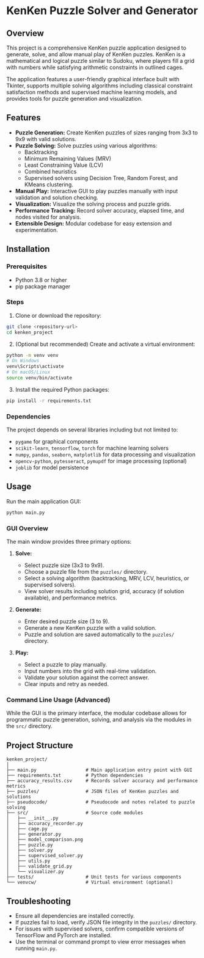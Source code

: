 # KenKen Puzzle Solver and Generator

## Overview

This project is a comprehensive KenKen puzzle application designed to generate, solve, and allow manual play of KenKen puzzles. KenKen is a mathematical and logical puzzle similar to Sudoku, where players fill a grid with numbers while satisfying arithmetic constraints in outlined cages.

The application features a user-friendly graphical interface built with Tkinter, supports multiple solving algorithms including classical constraint satisfaction methods and supervised machine learning models, and provides tools for puzzle generation and visualization.

## Features

- **Puzzle Generation:** Create KenKen puzzles of sizes ranging from 3x3 to 9x9 with valid solutions.
- **Puzzle Solving:** Solve puzzles using various algorithms:
  - Backtracking
  - Minimum Remaining Values (MRV)
  - Least Constraining Value (LCV)
  - Combined heuristics
  - Supervised solvers using Decision Tree, Random Forest, and KMeans clustering.
- **Manual Play:** Interactive GUI to play puzzles manually with input validation and solution checking.
- **Visualization:** Visualize the solving process and puzzle grids.
- **Performance Tracking:** Record solver accuracy, elapsed time, and nodes visited for analysis.
- **Extensible Design:** Modular codebase for easy extension and experimentation.

## Installation

### Prerequisites

- Python 3.8 or higher
- pip package manager

### Steps

1. Clone or download the repository:

```bash
git clone <repository-url>
cd kenken_project
```

2. (Optional but recommended) Create and activate a virtual environment:

```bash
python -m venv venv
# On Windows
venv\Scripts\activate
# On macOS/Linux
source venv/bin/activate
```

3. Install the required Python packages:

```bash
pip install -r requirements.txt
```

### Dependencies

The project depends on several libraries including but not limited to:

- `pygame` for graphical components
- `scikit-learn`, `tensorflow`, `torch` for machine learning solvers
- `numpy`, `pandas`, `seaborn`, `matplotlib` for data processing and visualization
- `opencv-python`, `pytesseract`, `pymupdf` for image processing (optional)
- `joblib` for model persistence

## Usage

Run the main application GUI:

```bash
python main.py
```

### GUI Overview

The main window provides three primary options:

1. **Solve:**  
   - Select puzzle size (3x3 to 9x9).  
   - Choose a puzzle file from the `puzzles/` directory.  
   - Select a solving algorithm (backtracking, MRV, LCV, heuristics, or supervised solvers).  
   - View solver results including solution grid, accuracy (if solution available), and performance metrics.

2. **Generate:**  
   - Enter desired puzzle size (3 to 9).  
   - Generate a new KenKen puzzle with a valid solution.  
   - Puzzle and solution are saved automatically to the `puzzles/` directory.

3. **Play:**  
   - Select a puzzle to play manually.  
   - Input numbers into the grid with real-time validation.  
   - Validate your solution against the correct answer.  
   - Clear inputs and retry as needed.

### Command Line Usage (Advanced)

While the GUI is the primary interface, the modular codebase allows for programmatic puzzle generation, solving, and analysis via the modules in the `src/` directory.

## Project Structure

```
kenken_project/
│
├── main.py                  # Main application entry point with GUI
├── requirements.txt         # Python dependencies
├── accuracy_results.csv     # Records solver accuracy and performance metrics
├── puzzles/                 # JSON files of KenKen puzzles and solutions
├── pseudocode/              # Pseudocode and notes related to puzzle solving
├── src/                     # Source code modules
│   ├── __init__.py
│   ├── accuracy_recorder.py
│   ├── cage.py
│   ├── generator.py
│   ├── model_comparison.png
│   ├── puzzle.py
│   ├── solver.py
│   ├── supervised_solver.py
│   ├── utils.py
│   ├── validate_grid.py
│   └── visualizer.py
├── tests/                   # Unit tests for various components
└── venvcw/                  # Virtual environment (optional)
```

## Troubleshooting

- Ensure all dependencies are installed correctly.
- If puzzles fail to load, verify JSON file integrity in the `puzzles/` directory.
- For issues with supervised solvers, confirm compatible versions of TensorFlow and PyTorch are installed.
- Use the terminal or command prompt to view error messages when running `main.py`.

